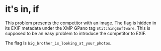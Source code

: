 # it's in, if

This problem presents the competitor with an image. The flag is hidden in its EXIF metadata under the XMP GPano tag `StitchingSoftware`. This is supposed to be an easy problem to introduce the competitor to EXIF.

The flag is `big_brother_is_looking_at_your_photos`.
